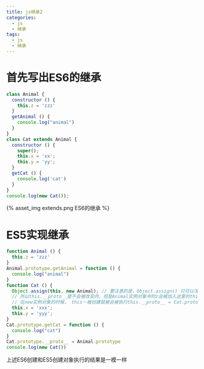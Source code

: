 ```yaml
---
title: js继承2
categories:
  - js
  - 继承
tags:
  - js
  - 继承
---
```


# 首先写出ES6的继承
<!-- more -->
```javascript
class Animal {
  constructor () {
    this.z = 'zzz'
  }
  getAnimal () {
    console.log("animal")
  }
}
class Cat extends Animal {
  constructor () {
    super();
    this.x = 'xx';
    this.y = 'yy';
  }
  getCat () {
    console.log('cat')
  }
}
console.log(new Cat());
```
{% asset_img extends.png ES6的继承 %}
# ES5实现继承
```javascript
function Animal () {
  this.z = 'zzz'
}
Animal.prototype.getAnimal = function () {
  console.log("animal")
}
function Cat () {
  Object.assign(this, new Animal); // 要注意的是，Object.assign() 只可以浅复制可枚举对象，
  // 所以this.__proto__是不会被改变的，但是Animal实例对象中的z会被加入这里的this中
  // 在new实例对象的时候， this一被创建就被会被执行this.__proto__ = Cat.prototype
  this.x = 'xxx';
  this.y = 'yyy';
}
Cat.prototype.getCat = function () {
  console.log("cat")
}
Cat.prototype.__proto__ = Animal.prototype
console.log(new Cat())
```
上述ES6创建和ES5创建对象执行的结果是一模一样